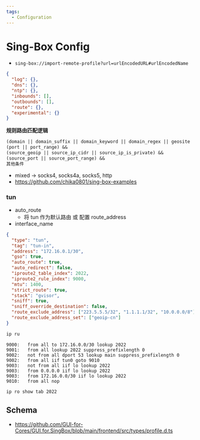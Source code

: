 ```yaml
---
tags:
  - Configuration
---
```


# Sing-Box Config

- `sing-box://import-remote-profile?url=urlEncodedURL#urlEncodedName`

```json
{
  "log": {},
  "dns": {},
  "ntp": {},
  "inbounds": [],
  "outbounds": [],
  "route": {},
  "experimental": {}
}
```

**规则路由匹配逻辑**

```txt
(domain || domain_suffix || domain_keyword || domain_regex || geosite || geoip || ip_cidr || ip_is_private) &&
(port || port_range) &&
(source_geoip || source_ip_cidr || source_ip_is_private) &&
(source_port || source_port_range) &&
其他条件
```

- mixed -> socks4, socks4a, socks5, http
- https://github.com/chika0801/sing-box-examples

### tun

- auto_route
  - 将 tun 作为默认路由 或 配置 route_address
- interface_name

```json
{
  "type": "tun",
  "tag": "tun-in",
  "address": "172.16.0.1/30",
  "gso": true,
  "auto_route": true,
  "auto_redirect": false,
  "iproute2_table_index": 2022,
  "iproute2_rule_index": 9000,
  "mtu": 1400,
  "strict_route": true,
  "stack": "gvisor",
  "sniff": true,
  "sniff_override_destination": false,
  "route_exclude_address": ["223.5.5.5/32", "1.1.1.1/32", "10.0.0.0/8"],
  "route_exclude_address_set": ["geoip-cn"]
}
```

```bash
ip ru
```

```
9000:	from all to 172.16.0.0/30 lookup 2022
9001:	from all lookup 2022 suppress_prefixlength 0
9002:	not from all dport 53 lookup main suppress_prefixlength 0
9002:	from all iif tun0 goto 9010
9003:	not from all iif lo lookup 2022
9003:	from 0.0.0.0 iif lo lookup 2022
9003:	from 172.16.0.0/30 iif lo lookup 2022
9010:	from all nop
```

```bash
ip ro show tab 2022
```

## Schema

- https://github.com/GUI-for-Cores/GUI.for.SingBox/blob/main/frontend/src/types/profile.d.ts
